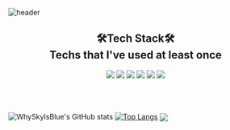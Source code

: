 ![header](https://capsule-render.vercel.app/api?type=slice&color=gradient&height=300&section=header&text=WHYSKYISBLUE&fontSize=90&animation=fadeIn&fontColor=171616)


<h2 align="center">
  🛠Tech Stack🛠<br />
  Techs that I've used at least once
</h2>
<p align="center">
  <a><img src="https://img.shields.io/badge/SpringBoot-6DB33F?style=flat-square&logo=Spring&logoColor=white"/></a>
  <a><img src="https://img.shields.io/badge/Java-007396?style=flat-square&logo=Java&logoColor=white"/></a>
  <a><img src="https://img.shields.io/badge/JavaScript-F7DF1E?style=flat-square&logo=JavaScript&logoColor=white"/></a>
  <a><img src="https://img.shields.io/badge/CSS-1572B6?style=flat-square&logo=CSS3&logoColor=white"/></a>
  <a><img src="https://img.shields.io/badge/Angular-DD0031?style=flat-square&logo=Angular&logoColor=white"/></a>
  <a><img src="https://img.shields.io/badge/TypeScript-3178C6?style=flat-square&logo=TypeScript&logoColor=white"/></a> 
</p>

</br></br></br>
![WhySkyIsBlue's GitHub stats](https://github-readme-stats.vercel.app/api?username=whyskyisblue&show_icons=true&theme=radical)
[![Top Langs](https://github-readme-stats.vercel.app/api/top-langs/?username=whyskyisblue&theme=radical&layout=compact)](https://github.com/whyskyisblue)
<a href="https://github.com/whyskyisblue/intellij_setting">
  <img align="center" src="https://github-readme-stats.vercel.app/api/pin/?username=whyskyisblue&theme=radical&repo=intellij_setting" />
</a>

<!--
**shinplest/shinplest** is a ✨ _special_ ✨ repository because its `README.md` (this file) appears on your GitHub profile.


[![github stats](https://github-readme-stats.vercel.app/api?username=whyskyisblue&show_icons=true&hide_border=true)](https://github.com/whyskyisblue)
[![Top Langs](https://github-readme-stats.vercel.app/api/top-langs/?username=whyskyisblue&layout=compact)](https://github.com/whyskyisblue)

